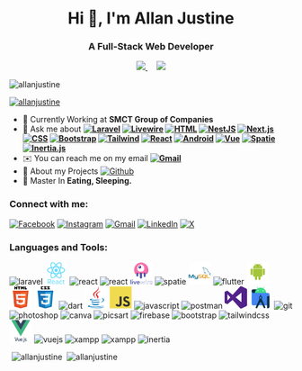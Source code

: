 <h1 align="center">Hi 👋, I'm Allan Justine</h1>
<h3 align="center">A Full-Stack Web Developer</h3>

<div align="center">
  <a href="https://allanjustine.github.io/Portfolio" target="_blank" style="margin: 0 8px;">
    <img src="https://i.pinimg.com/originals/57/61/5b/57615b8c0092a66c1d4058b1692955cc.gif" width="80" />
  </a>
  <a href="https://github.com/allanjustine" target="_blank" style="margin: 0 8px;">
    <img src="https://i.pinimg.com/originals/bb/5e/7b/bb5e7b740d56a7949b362c5980c9b61a.gif" width="90" />
  </a>
</div>

<p align="left">
  <img
    src="https://komarev.com/ghpvc/?username=allanjustine&label=Profile%20views&color=0e75b6&style=flat"
    alt="allanjustine"
  />
</p>

<p align="left">
  <a href="https://github.com/ryo-ma/github-profile-trophy"
    ><img
      src="https://github-profile-trophy.vercel.app/?username=allanjustine"
      alt="allanjustine"
  /></a>
</p>

- 💼 Currently Working at **SMCT Group of Companies** 
- 💬 Ask me about **[![Laravel](https://img.shields.io/badge/Laravel-%231877F2?style=for-the-badge&logo=laravel&logoColor=white)](https://www.laravel.com) [![Livewire](https://img.shields.io/badge/Livewire-%2300B4DB?style=for-the-badge&logo=livewire&logoColor=white)](https://www.livewire.laravel.com) [![HTML](https://img.shields.io/badge/HTML-%23E34F26?style=for-the-badge&logo=html5&logoColor=white)](https://www.html.com) [![NestJS](https://img.shields.io/badge/NestJS-%23E0234E?style=for-the-badge&logo=nestjs&logoColor=white)](https://nestjs.com/) [![Next.js](https://img.shields.io/badge/Next.js-%23000000?style=for-the-badge&logo=nextdotjs&logoColor=white)](https://nextjs.org/) [![CSS](https://img.shields.io/badge/CSS-%231572B6?style=for-the-badge&logo=css3&logoColor=white)](https://www.w3schools.com/css) [![Bootstrap](https://img.shields.io/badge/Bootstrap-%23563D7C?style=for-the-badge&logo=bootstrap&logoColor=white)](https://www.bootstrap.com) [![Tailwind](https://img.shields.io/badge/Tailwind-%2338B2AC?style=for-the-badge&logo=tailwind-css&logoColor=white)](https://www.tailwindcss.com) [![React](https://img.shields.io/badge/React-%23282C34?style=for-the-badge&logo=react&logoColor=61DAFB)](https://legacy.reactjs.org/docs/getting-started.html) [![Android](https://img.shields.io/badge/Android-%233DDC84?style=for-the-badge&logo=android&logoColor=white)](https://www.android.com/intl/en_ph/) [![Vue](https://img.shields.io/badge/Vue-%234FC08D?style=for-the-badge&logo=vue.js&logoColor=white)](https://vuejs.org/) [![Spatie](https://img.shields.io/badge/Spatie-%232D8A87?style=for-the-badge&logo=spatie&logoColor=white)](https://spatie.be/) [![Inertia.js](https://img.shields.io/badge/Inertia.js-%233846C5?style=for-the-badge&logo=inertia&logoColor=white)](https://inertiajs.com/)** 
- ✉️ You can reach me on my email **[![Gmail](https://img.shields.io/badge/Gmail-%23D44638?style=for-the-badge&logo=gmail&logoColor=white)](mailto:labya31@gmail.com)**
- 📁 About my Projects [![Github](https://img.shields.io/badge/Github-%23282C34?style=for-the-badge&logo=github&logoColor=white)](https://github.com/allanjustine)
- 👑 Master In **Eating, Sleeping.**

<h3 align="left">Connect with me: </h3>

[![Facebook](https://img.shields.io/badge/Facebook-%231877F2?style=for-the-badge&logo=facebook&logoColor=white)](https://www.facebook.com/1down) [![Instagram](https://img.shields.io/badge/Instagram-%23C13584?style=for-the-badge&logo=instagram&logoColor=white)](https://www.instagram.com/) [![Gmail](https://img.shields.io/badge/Gmail-%23D44638?style=for-the-badge&logo=gmail&logoColor=white)](mailto:labya31@gmail.com) [![LinkedIn](https://img.shields.io/badge/LinkedIn-%230A66C2?style=for-the-badge&logo=linkedin&logoColor=white)](https://www.linkedin.com/in/allan-justine-mascari%C3%B1as-4432022ba/) 
[![X](https://img.shields.io/badge/X-%231DA1F2?style=for-the-badge&logo=x&logoColor=white)](https://x.com/)

<p align="left"></p>

<h3 align="left">Languages and Tools:</h3>
<p align="left">
    <a href="https://laravel.com/" style="text-decoration: none;" target="_blank" rel="noreferrer">
      <img
        src="https://upload.wikimedia.org/wikipedia/commons/9/9a/Laravel.svg"
        alt="laravel"
        width="40"
        height="40"
      />
    </a>
    <a href="https://reactjs.org/" style="text-decoration: none;" target="_blank" rel="noreferrer">
      <img
        src="https://raw.githubusercontent.com/devicons/devicon/master/icons/react/react-original-wordmark.svg"
        alt="react"
        width="40"
        height="40"
      />
    </a>
    <a href="https://nextjs.org/" style="text-decoration: none;" target="_blank" rel="noreferrer">
      <img
        src="https://www.zhuravkovigor.com/assets/next-js-optimizations.png"
        alt="react"
        width="40"
        height="40"
      />
    </a>
    <a href="https://nestjs.com/" style="text-decoration: none;" target="_blank" rel="noreferrer">
      <img
        src="https://ih1.redbubble.net/image.4053536786.3862/pp,504x498-pad,600x600,f8f8f8.u1.jpg"
        alt="react"
        width="40"
        height="40"
      />
    </a>
    <a href="https://livewire.laravel.com/" style="text-decoration: none;" target="_blank" rel="noreferrer">
      <img
        src="https://raw.githubusercontent.com/devicons/devicon/master/icons/livewire/livewire-original-wordmark.svg"
        alt="livewire"
        width="40"
        height="40"
      />
    </a>
    <a href="https://spatie.be/docs/laravel-medialibrary/v11/converting-images/defining-conversions" style="text-decoration: none;" target="_blank" rel="noreferrer">
      <img
        src="https://avatars.githubusercontent.com/u/7535935?s=200&v=4"
        alt="spatie"
        width="40"
        height="40"
      />
    </a>
    <a href="https://www.mysql.com/" style="text-decoration: none;" target="_blank" rel="noreferrer">
      <img
        src="https://raw.githubusercontent.com/devicons/devicon/master/icons/mysql/mysql-original-wordmark.svg"
        alt="mysql"
        width="40"
        height="40"
      />
    </a>
    <a href="https://flutter.dev" style="text-decoration: none;" target="_blank" rel="noreferrer">
      <img
        src="https://www.vectorlogo.zone/logos/flutterio/flutterio-icon.svg"
        alt="flutter"
        width="40"
        height="40"
      />
    </a>
    <a href="https://developer.android.com" style="text-decoration: none;" target="_blank" rel="noreferrer">
      <img
        src="https://raw.githubusercontent.com/devicons/devicon/master/icons/android/android-original-wordmark.svg"
        alt="android"
        width="40"
        height="40"
      />
    </a>
    <a href="https://www.w3.org/html/" style="text-decoration: none;" target="_blank" rel="noreferrer">
      <img
        src="https://raw.githubusercontent.com/devicons/devicon/master/icons/html5/html5-original-wordmark.svg"
        alt="html5"
        width="40"
        height="40"
      />
    </a>
    <a href="https://www.w3schools.com/css/" style="text-decoration: none;" target="_blank" rel="noreferrer">
      <img
        src="https://raw.githubusercontent.com/devicons/devicon/master/icons/css3/css3-original-wordmark.svg"
        alt="css3"
        width="40"
        height="40"
      />
    </a>
    <a href="https://dart.dev" style="text-decoration: none;" target="_blank" rel="noreferrer">
      <img
        src="https://www.vectorlogo.zone/logos/dartlang/dartlang-icon.svg"
        alt="dart"
        width="40"
        height="40"
      />
    </a>
    <a href="https://www.java.com" style="text-decoration: none;" target="_blank" rel="noreferrer">
      <img
        src="https://raw.githubusercontent.com/devicons/devicon/master/icons/java/java-original.svg"
        alt="java"
        width="40"
        height="40"
      />
    </a>
    <a
      href="https://developer.mozilla.org/en-US/docs/Web/JavaScript"
      style="text-decoration: none;" target="_blank"
      rel="noreferrer"
    >
      <img
        src="https://raw.githubusercontent.com/devicons/devicon/master/icons/javascript/javascript-original.svg"
        alt="javascript"
        width="40"
        height="40"
      />
    </a>
    <a
      href="https://www.typescriptlang.org/"
      style="text-decoration: none;" target="_blank"
      rel="noreferrer"
    >
      <img
        src="https://upload.wikimedia.org/wikipedia/commons/thumb/4/4c/Typescript_logo_2020.svg/2048px-Typescript_logo_2020.svg.png"
        alt="javascript"
        width="40"
        height="40"
      />
    </a>
    <a href="https://postman.com" style="text-decoration: none;" target="_blank" rel="noreferrer">
      <img
        src="https://www.cdnlogo.com/logos/p/20/postman.svg"
        alt="postman"
        width="40"
        height="40"
      />
    </a>
    <a href="https://code.visualstudio.com/" style="text-decoration: none;" target="_blank" rel="noreferrer">
      <img
        src="https://raw.githubusercontent.com/devicons/devicon/master/icons/visualstudio/visualstudio-plain.svg"
        alt="visual studio"
        width="40"
        height="40"
      />
    </a>
    <a
      href="https://developer.android.com/studio"
      style="text-decoration: none;" target="_blank"
      rel="noreferrer"
    >
      <img
        src="https://raw.githubusercontent.com/devicons/devicon/master/icons/androidstudio/androidstudio-original.svg"
        alt="android studio"
        width="40"
        height="40"
      />
    </a>
    <a href="https://git-scm.com/" style="text-decoration: none;" target="_blank" rel="noreferrer">
      <img
        src="https://www.vectorlogo.zone/logos/git-scm/git-scm-icon.svg"
        alt="git"
        width="40"
        height="40"
      />
    </a>
    <a href="https://www.photoshop.com/en" style="text-decoration: none;" target="_blank" rel="noreferrer">
      <img
        src="https://upload.wikimedia.org/wikipedia/commons/a/af/Adobe_Photoshop_CC_icon.svg"
        alt="photoshop"
        width="40"
        height="40"
      />
    </a>
    <a href="https://www.canva.com/" style="text-decoration: none;" target="_blank" rel="noreferrer">
      <img
        src="https://www.vectorlogo.zone/logos/canva/canva-icon.svg"
        alt="canva"
        width="40"
        height="40"
      />
    </a>
    <a href="https://picsart.com/create" style="text-decoration: none;" target="_blank" rel="noreferrer">
      <img
        src="https://iconape.com/wp-content/files/ss/133529/png/picsart-icon-logo.png"
        alt="picsart"
        width="40"
        height="40"
      />
    </a>
    <a href="https://firebase.google.com/" style="text-decoration: none;" target="_blank" rel="noreferrer">
      <img
        src="https://miro.medium.com/v2/resize:fit:300/1*R4c8lHBHuH5qyqOtZb3h-w.png"
        alt="firebase"
        width="40"
        height="40"
      />
    </a>
    <a href="https://getbootstrap.com" style="text-decoration: none;" target="_blank" rel="noreferrer">
      <img
        src="https://upload.wikimedia.org/wikipedia/commons/b/b2/Bootstrap_logo.svg"
        alt="bootstrap"
        width="40"
        height="40"
      />
    </a>
    <a href="https://tailwindcss.com/" style="text-decoration: none;" target="_blank" rel="noreferrer">
      <img
        src="https://upload.wikimedia.org/wikipedia/commons/d/d5/Tailwind_CSS_Logo.svg"
        alt="tailwindcss"
        width="40"
        height="40"
      />
    </a>
    <a href="https://vuejs.org/" style="text-decoration: none;" target="_blank" rel="noreferrer">
      <img
        src="https://raw.githubusercontent.com/devicons/devicon/master/icons/vuejs/vuejs-original-wordmark.svg"
        alt="vuejs"
        width="40"
        height="40"
      />
    </a>
    <a href="https://chatgpt.com/" style="text-decoration: none;" target="_blank" rel="noreferrer">
      <img
        src="https://static.vecteezy.com/system/resources/previews/021/059/827/large_2x/chatgpt-logo-chat-gpt-icon-on-white-background-free-vector.jpg"
        alt="vuejs"
        width="40"
        height="40"
      />
    </a>
    <a href="https://www.apachefriends.org/download.html" style="text-decoration: none;" target="_blank" rel="noreferrer">
      <img
        src="https://www.apachefriends.org/images/xampp-logo-ac950edf.svg"
        alt="xampp"
        width="40"
        height="40"
      />
    </a>
    <a href="https://fontawesome.com/" style="text-decoration: none;" target="_blank" rel="noreferrer">
      <img
        src="https://encrypted-tbn0.gstatic.com/images?q=tbn:ANd9GcR1v6TMElRDdDqPYcrbQVOFSGiaFnXRDIZF9Q&s"
        alt="xampp"
        width="40"
        height="40"
      />
    </a>
    <a href="https://inertiajs.com/" style="text-decoration: none;" target="_blank" rel="noreferrer">
      <img
        src="https://avatars.githubusercontent.com/u/47703742?s=280&v=4"
        alt="inertia"
        width="40"
        height="40"
      />
    </a>
</p>
<p>
  &nbsp;<img
    src="https://github-readme-stats.vercel.app/api?username=allanjustine&show_icons=true&locale=en"
    alt="allanjustine"
  />
  &nbsp;<img src="https://github-readme-stats.vercel.app/api/top-langs/?username=allanjustine&layout=compact"
    alt="allanjustine"
  />
</p>
